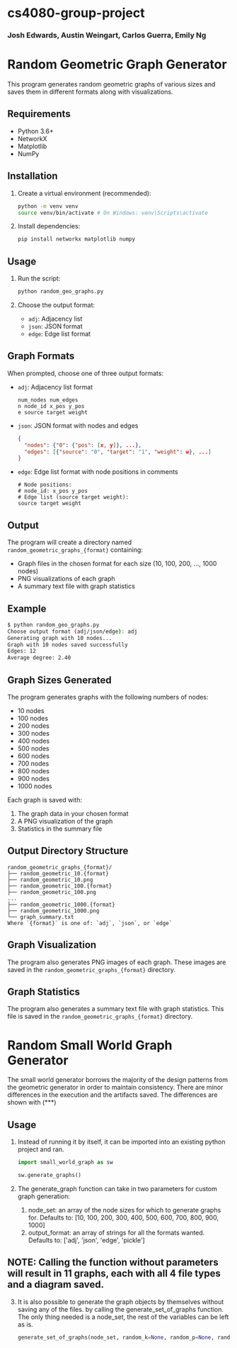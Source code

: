 # cs4080-group-project

### Josh Edwards, Austin Weingart, Carlos Guerra, Emily Ng

# Random Geometric Graph Generator

This program generates random geometric graphs of various sizes and saves them in different formats along with visualizations.

## Requirements

- Python 3.6+
- NetworkX
- Matplotlib
- NumPy

## Installation

1. Create a virtual environment (recommended):
   ```bash
   python -m venv venv
   source venv/bin/activate # On Windows: venv\Scripts\activate
   ```

2. Install dependencies:
   ```bash
   pip install networkx matplotlib numpy
   ```

## Usage

1. Run the script:  
   ```bash
   python random_geo_graphs.py
   ```

2. Choose the output format:
   - `adj`: Adjacency list  
   - `json`: JSON format  
   - `edge`: Edge list format

## Graph Formats

When prompted, choose one of three output formats:
- `adj`: Adjacency list format
  ```
  num_nodes num_edges
  n node_id x_pos y_pos
  e source target weight
  ```
- `json`: JSON format with nodes and edges
  ```json
  {
    "nodes": {"0": {"pos": [x, y]}, ...},
    "edges": [{"source": "0", "target": "1", "weight": w}, ...]
  }
  ```
- `edge`: Edge list format with node positions in comments
  ```
  # Node positions:
  # node_id: x_pos y_pos
  # Edge list (source target weight):
  source target weight
  ```

## Output

The program will create a directory named `random_geometric_graphs_{format}` containing:
- Graph files in the chosen format for each size (10, 100, 200, ..., 1000 nodes)
- PNG visualizations of each graph
- A summary text file with graph statistics

## Example

```bash
$ python random_geo_graphs.py
Choose output format (adj/json/edge): adj
Generating graph with 10 nodes...
Graph with 10 nodes saved successfully
Edges: 12
Average degree: 2.40
```


## Graph Sizes Generated

The program generates graphs with the following numbers of nodes:
- 10 nodes
- 100 nodes
- 200 nodes
- 300 nodes
- 400 nodes
- 500 nodes
- 600 nodes
- 700 nodes
- 800 nodes
- 900 nodes
- 1000 nodes

Each graph is saved with:
1. The graph data in your chosen format
2. A PNG visualization of the graph
3. Statistics in the summary file

## Output Directory Structure

```
random_geometric_graphs_{format}/
├── random_geometric_10.{format}
├── random_geometric_10.png
├── random_geometric_100.{format}
├── random_geometric_100.png
...
├── random_geometric_1000.{format}
├── random_geometric_1000.png
└── graph_summary.txt
Where `{format}` is one of: `adj`, `json`, or `edge`
```

## Graph Visualization

The program also generates PNG images of each graph. These images are saved in the `random_geometric_graphs_{format}` directory.    

## Graph Statistics

The program also generates a summary text file with graph statistics. This file is saved in the `random_geometric_graphs_{format}` directory.


# Random Small World Graph Generator

The small world generator borrows the majority of the design patterns from the geometric generator in order to maintain consistency.  There are minor differences in the execution and the artifacts saved.  The differences are shown with (***)

## Usage

1. Instead of running it by itself, it can be imported into an existing python project and ran. 
   ```python
   import small_world_graph as sw

   sw.generate_graphs()
   ```

2. The generate_graph function can take in two parameters for custom graph generation:
   1. node_set: an array of the node sizes for which to generate graphs for.  Defaults to:  [10, 100, 200, 300, 400, 500, 600, 700, 800, 900, 1000]
   2. output_format: an array of strings for all the formats wanted.  Defaults to: ['adj', 'json', 'edge', 'pickle']

## NOTE: Calling the function without parameters will result in 11 graphs, each with all 4 file types and a diagram saved.

   3. It is also possible to generate the graph objects by themselves without saving any of the files. by calling the generate_set_of_graphs function.  The only thing needed is a node_set, the rest of the variables can be left as is. 
      ```python
      generate_set_of_graphs(node_set, random_k=None, random_p=None, random_weights=False, seed=None)
      ```
   